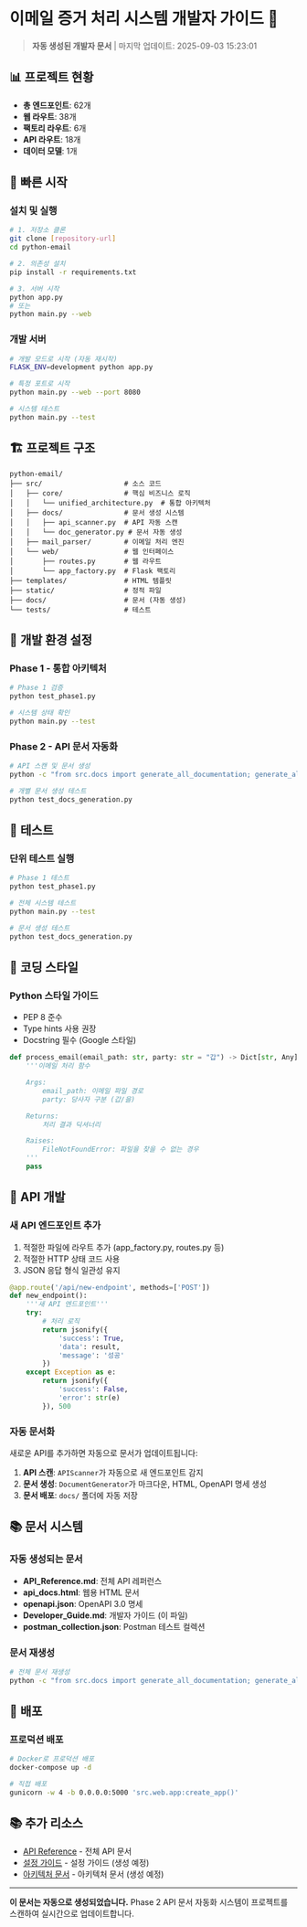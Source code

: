 # 이메일 증거 처리 시스템 개발자 가이드 🚀

> **자동 생성된 개발자 문서** | 마지막 업데이트: 2025-09-03 15:23:01

## 📊 프로젝트 현황

- **총 엔드포인트**: 62개
- **웹 라우트**: 38개
- **팩토리 라우트**: 6개
- **API 라우트**: 18개
- **데이터 모델**: 1개

## 🚀 빠른 시작

### 설치 및 실행

```bash
# 1. 저장소 클론
git clone [repository-url]
cd python-email

# 2. 의존성 설치
pip install -r requirements.txt

# 3. 서버 시작
python app.py
# 또는
python main.py --web
```

### 개발 서버

```bash
# 개발 모드로 시작 (자동 재시작)
FLASK_ENV=development python app.py

# 특정 포트로 시작
python main.py --web --port 8080

# 시스템 테스트
python main.py --test
```

## 🏗️ 프로젝트 구조

```
python-email/
├── src/                    # 소스 코드
│   ├── core/               # 핵심 비즈니스 로직
│   │   └── unified_architecture.py  # 통합 아키텍처
│   ├── docs/               # 문서 생성 시스템
│   │   ├── api_scanner.py  # API 자동 스캔
│   │   └── doc_generator.py # 문서 자동 생성
│   ├── mail_parser/        # 이메일 처리 엔진
│   └── web/                # 웹 인터페이스
│       ├── routes.py       # 웹 라우트
│       └── app_factory.py  # Flask 팩토리
├── templates/              # HTML 템플릿
├── static/                 # 정적 파일
├── docs/                   # 문서 (자동 생성)
└── tests/                  # 테스트
```

## 🔧 개발 환경 설정

### Phase 1 - 통합 아키텍처

```bash
# Phase 1 검증
python test_phase1.py

# 시스템 상태 확인
python main.py --test
```

### Phase 2 - API 문서 자동화

```bash
# API 스캔 및 문서 생성
python -c "from src.docs import generate_all_documentation; generate_all_documentation()"

# 개별 문서 생성 테스트
python test_docs_generation.py
```

## 🧪 테스트

### 단위 테스트 실행

```bash
# Phase 1 테스트
python test_phase1.py

# 전체 시스템 테스트
python main.py --test

# 문서 생성 테스트
python test_docs_generation.py
```

## 📝 코딩 스타일

### Python 스타일 가이드

- PEP 8 준수
- Type hints 사용 권장
- Docstring 필수 (Google 스타일)

```python
def process_email(email_path: str, party: str = "갑") -> Dict[str, Any]:
    '''이메일 처리 함수

    Args:
        email_path: 이메일 파일 경로
        party: 당사자 구분 (갑/을)

    Returns:
        처리 결과 딕셔너리

    Raises:
        FileNotFoundError: 파일을 찾을 수 없는 경우
    '''
    pass
```

## 🔌 API 개발

### 새 API 엔드포인트 추가

1. 적절한 파일에 라우트 추가 (app_factory.py, routes.py 등)
2. 적절한 HTTP 상태 코드 사용
3. JSON 응답 형식 일관성 유지

```python
@app.route('/api/new-endpoint', methods=['POST'])
def new_endpoint():
    '''새 API 엔드포인트'''
    try:
        # 처리 로직
        return jsonify({
            'success': True,
            'data': result,
            'message': '성공'
        })
    except Exception as e:
        return jsonify({
            'success': False,
            'error': str(e)
        }), 500
```

### 자동 문서화

새로운 API를 추가하면 자동으로 문서가 업데이트됩니다:

1. **API 스캔**: `APIScanner`가 자동으로 새 엔드포인트 감지
2. **문서 생성**: `DocumentGenerator`가 마크다운, HTML, OpenAPI 명세 생성
3. **문서 배포**: `docs/` 폴더에 자동 저장

## 📚 문서 시스템

### 자동 생성되는 문서

- **API_Reference.md**: 전체 API 레퍼런스
- **api_docs.html**: 웹용 HTML 문서
- **openapi.json**: OpenAPI 3.0 명세
- **Developer_Guide.md**: 개발자 가이드 (이 파일)
- **postman_collection.json**: Postman 테스트 컬렉션

### 문서 재생성

```bash
# 전체 문서 재생성
python -c "from src.docs import generate_all_documentation; generate_all_documentation()"
```

## 🚀 배포

### 프로덕션 배포

```bash
# Docker로 프로덕션 배포
docker-compose up -d

# 직접 배포
gunicorn -w 4 -b 0.0.0.0:5000 'src.web.app:create_app()'
```

## 📚 추가 리소스

- [API Reference](API_Reference.md) - 전체 API 문서
- [설정 가이드](config_guide.md) - 설정 가이드 (생성 예정)
- [아키텍처 문서](architecture_refactoring.md) - 아키텍처 문서 (생성 예정)

---

**이 문서는 자동으로 생성되었습니다.** Phase 2 API 문서 자동화 시스템이 프로젝트를 스캔하여 실시간으로 업데이트합니다.
